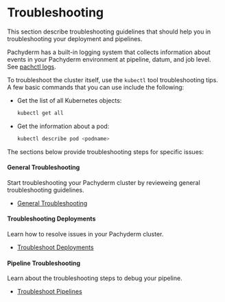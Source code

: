 # Troubleshooting

This section describe troubleshooting guidelines that should help you in
troubleshooting your deployment and pipelines.

Pachyderm has a built-in logging system that collects information about events
in your Pachyderm environment at pipeline, datum, and job level. See
[pachctl logs](../reference/pachctl/pachctl_logs.md).

To troubleshoot the cluster itself, use the `kubectl` tool troubleshooting tips.
A few basic commands that you can use include the following:

-   Get the list of all Kubernetes objects:

    ```bash
    kubectl get all
    ```

-   Get the information about a pod:

    ```bash
    kubectl describe pod <podname>
    ```

The sections below provide troubleshooting steps for specific issues:

<div class="row">
  <div class="column-2">
    <div class="card-square mdl-card mdl-shadow--2dp">
      <div class="mdl-card__title mdl-card--expand">
        <h4 class="mdl-card__title-text">General Troubleshooting &nbsp;&nbsp;&nbsp;<i class="fa fa-rocket"></i></h4>
      </div>
      <div class="mdl-card__supporting-text">
        Start troubleshooting your Pachyderm cluster
        by revieweing general troubleshooting guidelines.
      </div>
      <div class="mdl-card__actions mdl-card--border">
        <ul>
          <li><a href="general_troubleshooting/" class="mdl-button mdl-button--colored mdl-js-button mdl-js-ripple-effect">
          General Troubleshooting
          </a>
          </li>
       </ul>
      </div>
    </div>
  </div>
  <div class="column-2">
    <div class="card-square mdl-card mdl-shadow--2dp">
      <div class="mdl-card__title mdl-card--expand">
        <h4 class="mdl-card__title-text">Troubleshooting Deployments &nbsp;&nbsp;&nbsp;<i class="fa fa-cogs"></i></h4>
      </div>
      <div class="mdl-card__supporting-text">
        Learn how to resolve issues in your Pachyderm
        cluster.
      </div>
      <div class="mdl-card__actions mdl-card--border">
        <ul>
          <li><a href="deploy_troubleshooting/" class="mdl-button mdl-button--colored mdl-js-button mdl-js-ripple-effect">
            Troubleshoot Deployments
          </a>
          </li>
        </ul>
       </div>
     </div>
  </div>
</div>
<div class="row">
  <div class="column-2">
    <div class="card-square mdl-card mdl-shadow--2dp">
      <div class="mdl-card__title mdl-card--expand">
        <h4 class="mdl-card__title-text">Pipeline Troubleshooting &nbsp;&nbsp;&nbsp;<i class="fa fa-book"></i></h4>
      </div>
      <div class="mdl-card__supporting-text">
        Learn about the troubleshooting steps to debug
        your pipeline.
      </div>
      <div class="mdl-card__actions mdl-card--border">
        <ul>
           <li><a href="pipeline_troubleshooting/" class="mdl-button mdl-button--colored mdl-js-button mdl-js-ripple-effect">
           Troubleshoot Pipelines
           </a>
           </li>
        </ul>
      </div>
    </div>
  </div>
  <div class="column-2">
  </div>
  </div>
 <div>
<div>
